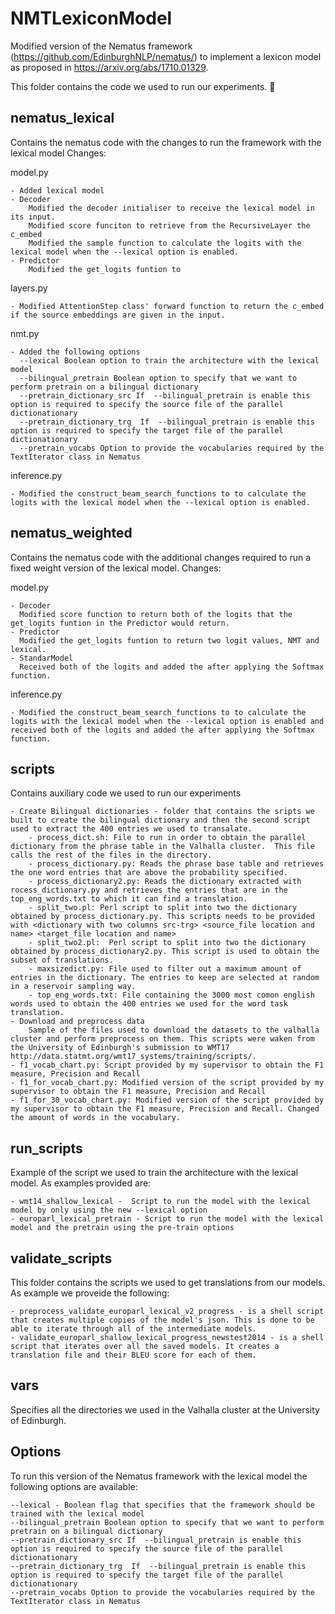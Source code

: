 # NMTLexiconModel

Modified version of the Nematus framework (https://github.com/EdinburghNLP/nematus/) to implement a lexicon model as proposed in https://arxiv.org/abs/1710.01329.

This folder contains the code we used to run our experiments. :beginner:

  ## nematus_lexical 
 Contains the nematus code with the changes to run the framework with the lexical model
Changes:

model.py 
  
    - Added lexical model
    - Decoder
        Modified the decoder initialiser to receive the lexical model in its input.
        Modified score funciton to retrieve from the RecursiveLayer the c_embed
        Modified the sample function to calculate the logits with the lexical model when the --lexical option is enabled.
    - Predictor 
        Modified the get_logits funtion to 
layers.py 

    - Modified AttentionStep class' forward function to return the c_embed if the source embeddings are given in the input.
nmt.py 
            
    - Added the following options
      --lexical Boolean option to train the architecture with the lexical model
      --bilingual_pretrain Boolean option to specify that we want to perform pretrain on a bilingual dictionary
      --pretrain_dictionary_src If  --bilingual_pretrain is enable this option is required to specify the source file of the parallel dictionationary
      --pretrain_dictionary_trg  If  --bilingual_pretrain is enable this option is required to specify the target file of the parallel dictionationary
      --pretrain_vocabs Option to provide the vocabularies required by the TextIterator class in Nematus
inference.py

    - Modified the construct_beam_search_functions to to calculate the logits with the lexical model when the --lexical option is enabled.
 ## nematus_weighted
 Contains the nematus code with the additional changes required to run a fixed weight version of the lexical model.
 Changes:
 
 model.py
 
    - Decoder
      Modified score function to return both of the logits that the get_logits funtion in the Predictor would return.
    - Predictor
      Modified the get_logits funtion to return two logit values, NMT and lexical.
    - StandarModel
      Received both of the logits and added the after applying the Softmax function.

inference.py

    - Modified the construct_beam_search_functions to to calculate the logits with the lexical model when the --lexical option is enabled and received both of the logits and added the after applying the Softmax function.
    
 ## scripts
 Contains auxiliary code we used to run our experiments
 
    - Create Bilingual dictionaries - folder that contains the sripts we built to create the bilingual dictionary and then the second script used to extract the 400 entries we used to transalate.
        - process_dict.sh: File to run in order to obtain the parallel dictionary from the phrase table in the Valhalla cluster.  This file calls the rest of the files in the directory.
        - process_dictionary.py: Reads the phrase base table and retrieves the one word entries that are above the probability specified.
        - process_dictionary2.py: Reads the dictionary extracted with rocess_dictionary.py and retrieves the entries that are in the top_eng_words.txt to which it can find a translation.
        - split_two.pl: Perl script to split into two the dictionary obtained by process_dictionary.py. This scripts needs to be provided with <dictionary with two columns src-trg> <source_file location and name> <target_file location and name>
        - split_two2.pl:  Perl script to split into two the dictionary obtained by process_dictionary2.py. This script is used to obtain the subset of translations.
        - maxsizedict.py: File used to filter out a maximum amount of entries in the dictionary. The entries to keep are selected at random in a reservoir sampling way.
        - top_eng_words.txt: File containing the 3000 most comon english words used to obtain the 400 entries we used for the word task translation.
    - Download and preprocess data
        Sample of the files used to download the datasets to the valhalla cluster and perform preprocess on them. This scripts were waken from the University of Edinburgh's submission to WMT17 http://data.statmt.org/wmt17_systems/training/scripts/.
    - f1_vocab_chart.py: Script provided by my supervisor to obtain the F1 measure, Precision and Recall
    - f1_for_vocab_chart.py: Modified version of the script provided by my supervisor to obtain the F1 measure, Precision and Recall
    - f1_for_30_vocab_chart.py: Modified version of the script provided by my supervisor to obtain the F1 measure, Precision and Recall. Changed the amount of words in the vocabulary.
 
 
## run_scripts 
Example of the script we used to train the architecture with the lexical model. As examples provided are:

    - wmt14_shallow_lexical -  Script to run the model with the lexical model by only using the new --lexical option
    - europarl_lexical_pretrain - Script to run the model with the lexical model and the pretrain using the pre-train options

## validate_scripts
This folder contains the scripts we used to get translations from our models. As example we proveide the following:

    - preprocess_validate_europarl_lexical_v2_progress - is a shell script that creates multiple copies of the model's json. This is done to be able to iterate through all of the intermediate models.
    - validate_europarl_shallow_lexical_progress_newstest2014 - is a shell script that iterates over all the saved models. It creates a translation file and their BLEU score for each of them. 

## vars 
Specifies all the directories we used in the Valhalla cluster at the University of Edinburgh.


## Options
To run this version of the Nematus framework with the lexical model the following options are available:

    --lexical - Boolean flag that specifies that the framework should be trained with the lexical model
    --bilingual_pretrain Boolean option to specify that we want to perform pretrain on a bilingual dictionary
    --pretrain_dictionary_src If  --bilingual_pretrain is enable this option is required to specify the source file of the parallel dictionationary
    --pretrain_dictionary_trg  If  --bilingual_pretrain is enable this option is required to specify the target file of the parallel dictionationary
    --pretrain_vocabs Option to provide the vocabularies required by the TextIterator class in Nematus
